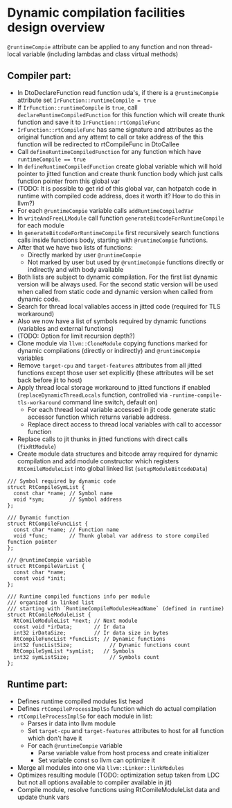 # Dynamic compilation facilities design overview

`@runtimeCompie` attribute can be applied to any function and non thread-local variable (including lambdas and class virtual methods)

## Compiler part:

* In DtoDeclareFunction read function uda's, if there is a `@runtimeCompie` attribute set `IrFunction::runtimeCompile = true`
* If `IrFunction::runtimeCompile` is `true`, call `declareRuntimeCompiledFunction` for this function which will create thunk function and save it to `IrFunction::rtCompileFunc`
* `IrFunction::rtCompileFunc` has same signature and attributes as the original function and any attemt to call or take address of the this function will be redirected to rtCompileFunc in DtoCallee
* Call `defineRuntimeCompiledFunction` for any function which have `runtimeCompile == true`
* In `defineRuntimeCompiledFunction` create global variable which will hold pointer to jitted function and create thunk function body which just calls function pointer from this global var
* (TODO: It is possible to get rid of this global var, can hotpatch code in runtime with compiled code address, does it worth it? How to do this in llvm?)
* For each `@runtimeCompie` variable calls `addRuntimeCompiledVar`
* In `writeAndFreeLLModule` call function `generateBitcodeForRuntimeCompile` for each module
* In `generateBitcodeForRuntimeCompile` first recursively search functions calls inside functions body, starting with `@runtimeCompie` functions.
* After that we have two lists of functions:
  * Directly marked by user `@runtimeCompie`
  * Not marked by user but used by `@runtimeCompie` functions directly or indirectly and with body available
* Both lists are subject to dynamic compilation. For the first list dynamic version will be always used. For the second static version will be used when called from static code and dynamic version when called from dynamic code.
* Search for thread local valiables access in jitted code (required for TLS workaround)
* Also we now have a list of symbols required by dynamic functions (variables and external functions)
* (TODO: Option for limit recursion depth?)
* Clone module via `llvm::CloneModule` copying functions marked for dynamic compilations (directly or indirectly) and `@runtimeCompie` variables
* Remove `target-cpu` and `target-features` attributes from all jitted functions except those user set explicitly (these attributes will be set back before jit to host)
* Apply thread local storage workaround to jitted functions if enabled (`replaceDynamicThreadLocals` function, controlled via `-runtime-compile-tls-workaround` command line switch, default on)
  * For each thread local variable accessed in jit code generate static accessor function which returns variable address.
  * Replace direct access to thread local variables with call to accessor function
* Replace calls to jit thunks in jitted functions with direct calls (`fixRtModule`)
* Create module data structures and bitcode array required for dynamic compilation and add module constructor which registers `RtComileModuleList` into global linked list (`setupModuleBitcodeData`)

```
/// Symbol required by dynamic code
struct RtCompileSymList {
  const char *name; // Symbol name
  void *sym;        // Symbol address
};

/// Dynamic function
struct RtCompileFuncList {
  const char *name; // Function name
  void *func;       // Thunk global var address to store compiled function pointer
};

/// @runtimeCompie variable
struct RtCompileVarList {
  const char *name;
  const void *init;
};

/// Runtime compiled functions info per module
/// organized in linked list 
/// starting with `RuntimeCompileModulesHeadName` (defined in runtime)
struct RtComileModuleList {
  RtComileModuleList *next; // Next module
  const void *irData;       // Ir data
  int32 irDataSize;         // Ir data size in bytes
  RtCompileFuncList *funcList; // Dynamic functions
  int32 funcListSize;            // Dynamic functions count
  RtCompileSymList *symList;   // Symbols
  int32 symListSize;             // Symbols count
};
```

## Runtime part:

* Defines runtime compiled modules list head
* Defines `rtCompileProcessImplSo` function which do actual compilation
* `rtCompileProcessImplSo` for each module in list:
  * Parses ir data into llvm module
  * Set `target-cpu` and `target-features` attributes to host for all function which don't have it
  * For each `@runtimeCompie` variable
    * Parse variable value from host process and create initializer
    * Set variable const so llvm can optimize it
* Merge all modules into one via `llvm::Linker::linkModules`
* Optimizes resulting module (TODO: optimization setup taken from LDC but not all options available to compiler available in jit)
* Compile module, resolve functions using RtComileModuleList data and update thunk vars
